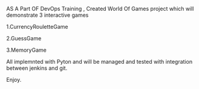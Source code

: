 AS A Part OF DevOps Training , Created World Of Games project which will demonstrate 3 interactive games

1.CurrencyRouletteGame

2.GuessGame

3.MemoryGame

All implemnted with Pyton and will be managed and tested with integration between jenkins and git. 

Enjoy.
